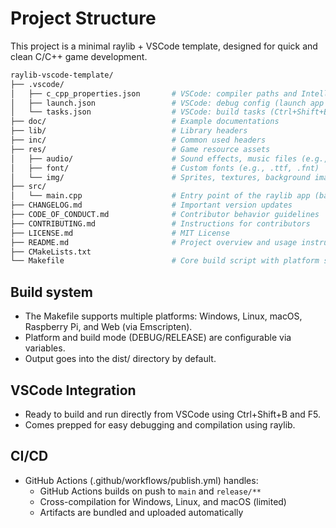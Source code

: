 # Project Structure

This project is a minimal raylib + VSCode template, designed for quick and clean C/C++ game development.

```sh
raylib-vscode-template/
├── .vscode/
│   ├── c_cpp_properties.json       # VSCode: compiler paths and IntelliSense settings
│   ├── launch.json                 # VSCode: debug config (launch app with F5)
│   └── tasks.json                  # VSCode: build tasks (Ctrl+Shift+B)
├── doc/                            # Example documentations
├── lib/                            # Library headers
├── inc/                            # Common used headers
├── res/                            # Game resource assets
│   ├── audio/                      # Sound effects, music files (e.g., .wav, .ogg)
│   ├── font/                       # Custom fonts (e.g., .ttf, .fnt)
│   └── img/                        # Sprites, textures, background images (e.g., .png, .jpg)
├── src/
│   └── main.cpp                    # Entry point of the raylib app (basic example window)
├── CHANGELOG.md                    # Important version updates
├── CODE_OF_CONDUCT.md              # Contributor behavior guidelines
├── CONTRIBUTING.md                 # Instructions for contributors
├── LICENSE.md                      # MIT License
├── README.md                       # Project overview and usage instructions
├── CMakeLists.txt                  
└── Makefile                        # Core build script with platform support (Win/Linux/macOS/Web)
```

## Build system

- The Makefile supports multiple platforms: Windows, Linux, macOS, Raspberry Pi, and Web (via Emscripten).
- Platform and build mode (DEBUG/RELEASE) are configurable via variables.
- Output goes into the dist/ directory by default.

## VSCode Integration

- Ready to build and run directly from VSCode using Ctrl+Shift+B and F5.
- Comes prepped for easy debugging and compilation using raylib.

## CI/CD

- GitHub Actions (.github/workflows/publish.yml) handles:
    - GitHub Actions builds on push to `main` and `release/**`
    - Cross-compilation for Windows, Linux, and macOS (limited)
    - Artifacts are bundled and uploaded automatically
